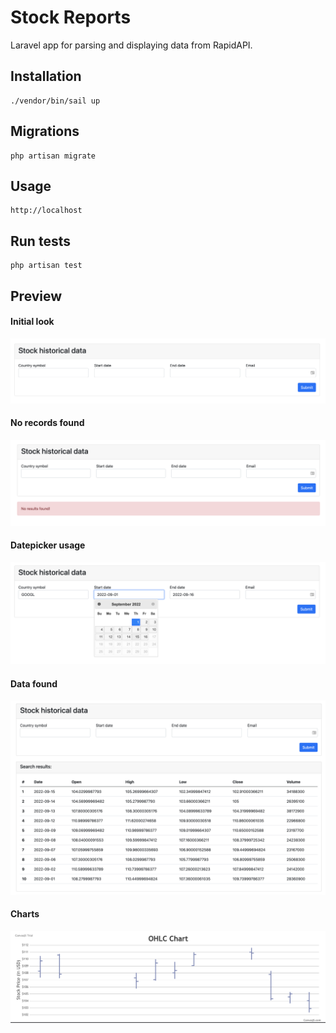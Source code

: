 # Stock Reports

Laravel app for parsing and displaying data from RapidAPI. 

## Installation
```
./vendor/bin/sail up
```

## Migrations
```
php artisan migrate
```

## Usage
```
http://localhost
```

## Run tests
```
php artisan test
```

## Preview

#### Initial look
![app preview](https://raw.githubusercontent.com/freelancerwebro/stock-reports/main/resources/images/1.png)

#### No records found
![app preview](https://raw.githubusercontent.com/freelancerwebro/stock-reports/main/resources/images/1.5.png)

#### Datepicker usage
![app preview](https://raw.githubusercontent.com/freelancerwebro/stock-reports/main/resources/images/2.png)

#### Data found
![app preview](https://raw.githubusercontent.com/freelancerwebro/stock-reports/main/resources/images/3.png)

#### Charts
![app preview](https://raw.githubusercontent.com/freelancerwebro/stock-reports/main/resources/images/4.png)
